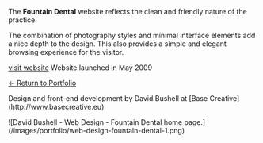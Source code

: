The **Fountain Dental** website reflects the clean and friendly nature of the practice.

The combination of photography styles and minimal interface elements add a nice depth to the design. This also provides a simple and elegant browsing experience for the visitor.

[visit website](http://www.fountaindental.net)
Website launched in May 2009

[← Return to Portfolio](/showcase)

<p class="small">Design and front-end development by David Bushell at [Base Creative](http://www.basecreative.eu)</p>

<p class="b-post__image">![David Bushell - Web Design - Fountain Dental home page.](/images/portfolio/web-design-fountain-dental-1.png)</p>
